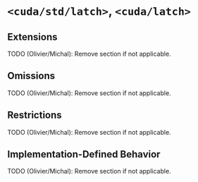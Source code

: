 # `<cuda/std/latch>`, `<cuda/latch>`

## Extensions

TODO (Olivier/Michal): Remove section if not applicable.

## Omissions

TODO (Olivier/Michal): Remove section if not applicable.

## Restrictions

TODO (Olivier/Michal): Remove section if not applicable.

## Implementation-Defined Behavior

TODO (Olivier/Michal): Remove section if not applicable.

